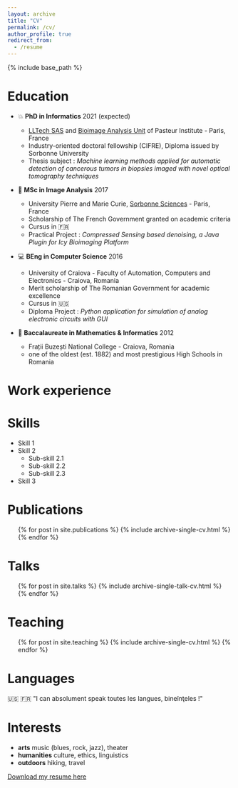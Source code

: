```yaml
---
layout: archive
title: "CV"
permalink: /cv/
author_profile: true
redirect_from:
  - /resume
---
```


{% include base_path %}

Education
======
* :boom: **PhD in Informatics** 2021 (expected)
  * [LLTech SAS](http://www.lltech.co/) and [Bioimage Analysis Unit](https://research.pasteur.fr/en/team/bioimage-analysis/) of Pasteur Institute - Paris, France 
  * Industry-oriented doctoral fellowship (CIFRE), Diploma issued by Sorbonne University
  * Thesis subject : *Machine learning methods applied for automatic detection of cancerous tumors in biopsies imaged with novel optical tomography techniques*
  
* :microscope: **MSc in Image Analysis** 2017
  * University Pierre and Marie Curie, [Sorbonne Sciences](http://sciences.sorbonne-universite.fr/formation-0/masters/master-informatique/parcours-image-ima) - Paris, France
  * Scholarship of The French Government granted on academic criteria 
  * Cursus in :fr:
  * Practical Project : *Compressed  Sensing  based denoising, a Java Plugin for Icy Bioimaging Platform*

* :computer: **BEng in Computer Science** 2016 
  * University of Craiova - Faculty of Automation, Computers and Electronics -  Craiova, Romania
  * Merit scholarship of The Romanian Government for academic excellence 
  * Cursus in :us:
  * Diploma Project : *Python application for simulation of analog electronic circuits with GUI*

* :triangular_ruler: **Baccalaureate in Mathematics & Informatics** 2012
    * Frații Buzești National College - Craiova, Romania
    * one of the oldest (est. 1882) and most prestigious High Schools in Romania


Work experience
======

  
Skills
======
* Skill 1
* Skill 2
  * Sub-skill 2.1
  * Sub-skill 2.2
  * Sub-skill 2.3
* Skill 3

Publications
======
  <ul>{% for post in site.publications %}
    {% include archive-single-cv.html %}
  {% endfor %}</ul>
  
Talks
======
  <ul>{% for post in site.talks %}
    {% include archive-single-talk-cv.html %}
  {% endfor %}</ul>
  
Teaching
======
  <ul>{% for post in site.teaching %}
    {% include archive-single-cv.html %}
  {% endfor %}</ul>
  
Languages
======
:us: :fr: "I can absolument speak  toutes les langues, bineînţeles !"

Interests
======
* **arts**  music (blues, rock, jazz), theater
* **humanities**  culture, ethics, linguistics
* **outdoors**  hiking, travel


[Download my resume here](http://dmandache.github.io/files/CV_en.pdf)

